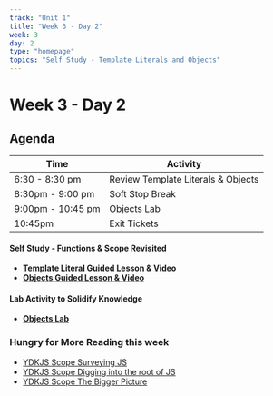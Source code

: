 ```yaml
---
track: "Unit 1"
title: "Week 3 - Day 2"
week: 3
day: 2
type: "homepage"
topics: "Self Study - Template Literals and Objects"
---
```



# Week 3 - Day 2

## Agenda
| Time  | Activity |
| ----- | ------ |
| 6:30 - 8:30 pm | Review Template Literals & Objects |
| 8:30pm - 9:00 pm | Soft Stop Break |
| 9:00pm - 10:45 pm | Objects Lab |
| 10:45pm | Exit Tickets |

#### Self Study - Functions & Scope Revisited
- [**Template Literal Guided Lesson & Video**](/unit1/week-3/day-2/template-literal)
- [**Objects Guided Lesson & Video**](/unit1/week-3/day-2/object)


#### Lab Activity to Solidify Knowledge 
- [**Objects Lab**](/unit1/week-3/day-2/lab)


### Hungry for More Reading this week
- [YDKJS Scope Surveying JS](https://github.com/getify/You-Dont-Know-JS/blob/2nd-ed/get-started/ch2.md)
- [YDKJS Scope Digging into the root of JS](https://github.com/getify/You-Dont-Know-JS/blob/2nd-ed/get-started/ch3.md)<br>
- [YDKJS Scope The Bigger Picture](https://github.com/getify/You-Dont-Know-JS/blob/2nd-ed/get-started/ch4.md)